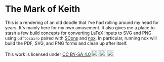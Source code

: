 The Mark of Keith
=================

This is a rendering of an old doodle that I've had rolling around my
head for years.  It's mainly here for my own amusement.  It also gives
me a place to stash a few build concepts for converting LaTeX inputs to
SVG and PNG using `pdftocairo` paired with [SCons](https://scons.org)
and [nox](https://nox.thea.codes/en/stable/).  In particular, running
nox will build the PDF, SVG, and PNG forms and clean up after itself.

<p xmlns:cc="http://creativecommons.org/ns#" >This work is licensed under <a href="http://creativecommons.org/licenses/by-sa/4.0/?ref=chooser-v1" target="_blank" rel="license noopener noreferrer" style="display:inline-block;">CC BY-SA 4.0<img style="height:22px!important;margin-left:3px;vertical-align:text-bottom;" src="https://mirrors.creativecommons.org/presskit/icons/cc.svg?ref=chooser-v1"><img style="height:22px!important;margin-left:3px;vertical-align:text-bottom;" src="https://mirrors.creativecommons.org/presskit/icons/by.svg?ref=chooser-v1"><img style="height:22px!important;margin-left:3px;vertical-align:text-bottom;" src="https://mirrors.creativecommons.org/presskit/icons/sa.svg?ref=chooser-v1"></a></p>
